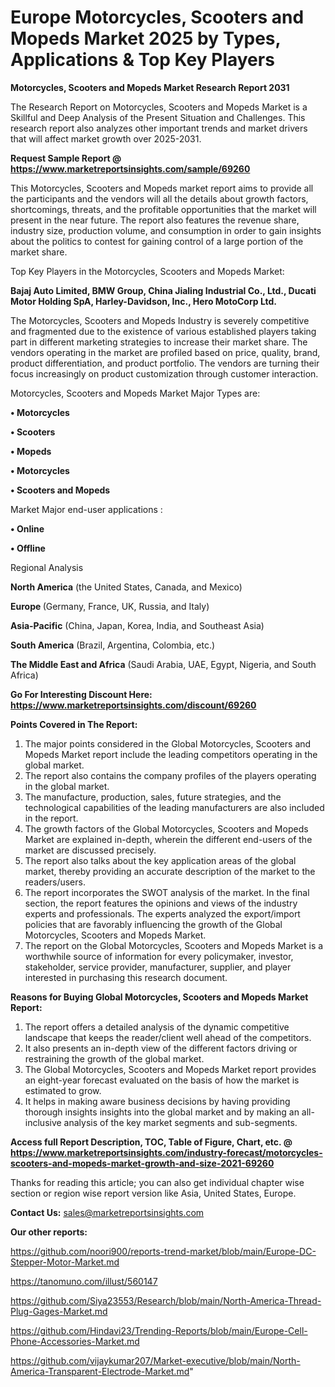 # Europe Motorcycles, Scooters and Mopeds Market 2025 by Types, Applications & Top Key Players

<strong>Motorcycles, Scooters and Mopeds Market Research Report 2031</strong>

The Research Report on Motorcycles, Scooters and Mopeds Market is a Skillful and Deep Analysis of the Present Situation and Challenges. This research report also analyzes other important trends and market drivers that will affect market growth over 2025-2031.

<strong>Request Sample Report @ <a href=https://www.marketreportsinsights.com/sample/69260>https://www.marketreportsinsights.com/sample/69260</a></strong>

This Motorcycles, Scooters and Mopeds market report aims to provide all the participants and the vendors will all the details about growth factors, shortcomings, threats, and the profitable opportunities that the market will present in the near future. The report also features the revenue share, industry size, production volume, and consumption in order to gain insights about the politics to contest for gaining control of a large portion of the market share.

Top Key Players in the Motorcycles, Scooters and Mopeds Market:

<strong>Bajaj Auto Limited, BMW Group, China Jialing Industrial Co., Ltd., Ducati Motor Holding SpA, Harley-Davidson, Inc., Hero MotoCorp Ltd.</strong>

The Motorcycles, Scooters and Mopeds Industry is severely competitive and fragmented due to the existence of various established players taking part in different marketing strategies to increase their market share. The vendors operating in the market are profiled based on price, quality, brand, product differentiation, and product portfolio. The vendors are turning their focus increasingly on product customization through customer interaction.

Motorcycles, Scooters and Mopeds Market Major Types are:

<strong>• Motorcycles

• Scooters

• Mopeds

• Motorcycles

• Scooters and Mopeds</strong>

Market Major end-user applications :

<strong>• Online

• Offline</strong>

Regional Analysis

</u><strong><b>North America</b></strong> (the United States, Canada, and Mexico)

<strong><b>Europe </b></strong>(Germany, France, UK, Russia, and Italy)

<strong><b>Asia-Pacific</b></strong> (China, Japan, Korea, India, and Southeast Asia)

<strong><b>South America</b></strong> (Brazil, Argentina, Colombia, etc.)

<strong><b>The Middle East and Africa</b></strong> (Saudi Arabia, UAE, Egypt, Nigeria, and South Africa)

<strong>Go For Interesting Discount Here: <a href=https://www.marketreportsinsights.com/discount/69260>https://www.marketreportsinsights.com/discount/69260</a></strong>

<strong>Points Covered in The Report:</strong>
<ol>
  <li>The major points considered in the Global Motorcycles, Scooters and Mopeds Market report include the leading competitors operating in the global market.</li>
  <li>The report also contains the company profiles of the players operating in the global market.</li>
  <li>The manufacture, production, sales, future strategies, and the technological capabilities of the leading manufacturers are also included in the report.</li>
  <li>The growth factors of the Global Motorcycles, Scooters and Mopeds Market are explained in-depth, wherein the different end-users of the market are discussed precisely.</li>
  <li>The report also talks about the key application areas of the global market, thereby providing an accurate description of the market to the readers/users.</li>
  <li>The report incorporates the SWOT analysis of the market. In the final section, the report features the opinions and views of the industry experts and professionals. The experts analyzed the export/import policies that are favorably influencing the growth of the Global Motorcycles, Scooters and Mopeds Market.</li>
  <li>The report on the Global Motorcycles, Scooters and Mopeds Market is a worthwhile source of information for every policymaker, investor, stakeholder, service provider, manufacturer, supplier, and player interested in purchasing this research document.</li>
</ol>
<strong>Reasons for Buying Global Motorcycles, Scooters and Mopeds Market Report:</strong>

<ol>
  <li>The report offers a detailed analysis of the dynamic competitive landscape that keeps the reader/client well ahead of the competitors.</li>
  <li>It also presents an in-depth view of the different factors driving or restraining the growth of the global market.</li>
  <li>The Global Motorcycles, Scooters and Mopeds Market report provides an eight-year forecast evaluated on the basis of how the market is estimated to grow.</li>
  <li>It helps in making aware business decisions by having providing thorough insights insights into the global market and by making an all-inclusive analysis of the key market segments and sub-segments.</li>
</ol>
<strong>Access full Report Description, TOC, Table of Figure, Chart, etc. @ <a href=https://www.marketreportsinsights.com/industry-forecast/motorcycles-scooters-and-mopeds-market-growth-and-size-2021-69260>https://www.marketreportsinsights.com/industry-forecast/motorcycles-scooters-and-mopeds-market-growth-and-size-2021-69260</a></strong>


Thanks for reading this article; you can also get individual chapter wise section or region wise report version like Asia, United States, Europe.

<strong>Contact Us:</strong>
sales@marketreportsinsights.com

<strong>Our other reports:</strong>

<a href=https://github.com/noori900/reports-trend-market/blob/main/Europe-DC-Stepper-Motor-Market.md>https://github.com/noori900/reports-trend-market/blob/main/Europe-DC-Stepper-Motor-Market.md</a>

<a href=https://tanomuno.com/illust/560147>https://tanomuno.com/illust/560147</a>

<a href=https://github.com/Siya23553/Research/blob/main/North-America-Thread-Plug-Gages-Market.md>https://github.com/Siya23553/Research/blob/main/North-America-Thread-Plug-Gages-Market.md</a>

<a href=https://github.com/Hindavi23/Trending-Reports/blob/main/Europe-Cell-Phone-Accessories-Market.md>https://github.com/Hindavi23/Trending-Reports/blob/main/Europe-Cell-Phone-Accessories-Market.md</a>

<a href=https://github.com/vijaykumar207/Market-executive/blob/main/North-America-Transparent-Electrode-Market.md>https://github.com/vijaykumar207/Market-executive/blob/main/North-America-Transparent-Electrode-Market.md</a>"
